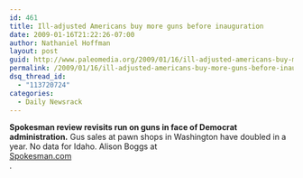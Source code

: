 ```yaml
---
id: 461
title: Ill-adjusted Americans buy more guns before inauguration
date: 2009-01-16T21:22:26-07:00
author: Nathaniel Hoffman
layout: post
guid: http://www.paleomedia.org/2009/01/16/ill-adjusted-americans-buy-more-guns-before-inauguration/
permalink: /2009/01/16/ill-adjusted-americans-buy-more-guns-before-inauguration/
dsq_thread_id:
  - "113720724"
categories:
  - Daily Newsrack
---
```

**Spokesman review revisits run on guns in face of Democrat administration.** Gus sales at pawn shops in Washington have doubled in a year. No data for Idaho. Alison Boggs at [  
Spokesman.com  
](http://www.spokesman.com/stories/2009/jan/16/store-owners-watch-run-firearm-sales/) .